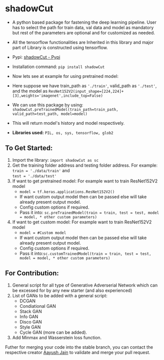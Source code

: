# shadowCut

* A python based package for fastening the deep learning pipeline. User has to select the path for train data, val data and model as mandatory but rest of the parameters are optional and for customized as needed.

* All the tensorflow functionalities are Inherited in this library and major part of Library is constructed using tensorflow.

* Pypi: [shadowCut - Pypi](https://pypi.org/project/shadowCut/)

* Installation command: ```pip install shadowCut```

* Now lets see at example for using pretrained model:

* Here suppose we have train_path as ```'./train'```, valid_path as ```'./test'```, and the model as ```ResNet152V2(input_shape=[224,224]+[3],weights='imagenet',include_top=False)```
* We can use this package by using:   
```shadowCut.preTrainedModel(train_path=train_path, valid_path=test_path, model=model)```   
* This will return model's history and model respectively.


* **Libraries used:** ```PIL, os, sys, tensorflow, glob2```



## To Get Started:


1. Import the library: ```import shadowCut as sc```
2. Get the training folder address and testing folder address. For example: ```train = './data/train'``` and  
```test = './data/test'```
3. If want to get pretrained model: For example want to train ResNet152V2 model
    * ```model = tf.keras.applications.ResNet152V2()```
    * If want custom output model then can be passed else will take already present output model.
    * Config custom options if required.
    * Pass it into: ```sc.preTrainedModel(train = train,
                                     test = test,
                                     model = model,
                                     * other custom parameters)```
4. If want to get custom model: For example want to train ResNet152V2 model
    * ```model = #Custom model```
    * If want custom output model then can be passed else will take already present output model.
    * Config custom options if required.
    * Pass it into:```sc.customTrainedModel(train = train,
                                     test = test,
                                     model = model,
                                     * other custom parameters)```

## For Contribution:

1. General script for all type of Generative Adverserial Network which can be excessed for by any new starter (and also experienced)
2. List of GANs to be added with a general script:
    * DCGAN
    * Condiational GAN
    * Stack GAN
    * Info GAN
    * Disco GAN
    * Style GAN
    * Cycle GAN (more can be added).
3. Add Minmax and Wasserstein loss function.

Futher for merging your code into the stable branch, you can contact the respective creator [Aayush Jain](mailto:jainaayush99.aj@gmail.com) to validate and merge your pull request.
